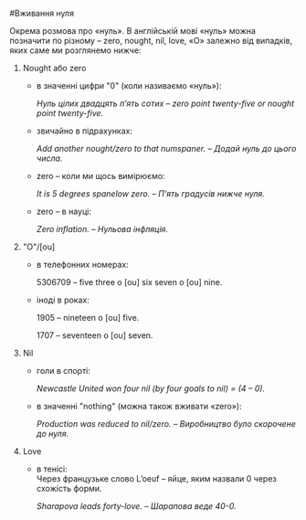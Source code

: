 #Вживання нуля

<p>Окрема розмова про «нуль». В англійській мові «нуль» можна позначити по різному – zero, nought, nil, love,  «О» залежно від випадків, яких саме ми розглянемо нижче:</p>

<ol>
<span class="p1"><li>Nought або zero</span></li>
<ul>
<span class="p1"><li>в значенні цифри "0" (коли називаємо «нуль»)</span>:</li>

<i><span class="p1">Нуль</span> цілих двадцять п’ять сотих – <span class="p1">zero</span> point twenty-five <span class="p1">or</span> <span class="p1">nought</span> point twenty-five.</i>

<span class="p1"><li>звичайно в підрахунках</span>:</li>

<i>Add another <span class="p1">nought</span>/<span class="p1">zero</span> to that numspaner. – Додай <span class="p1">нуль</span> до цього числа.</i>

<span class="p1"><li>zero – коли ми щось вимірюємо</span>:</li>

<i>It is 5 degrees spanelow <span class="p1">zero</span>. – П’ять градусів нижче <span class="p1">нуля</span>.</i>

<span class="p1"><li>zero – в науці</span>:</li>

<i><span class="p1">Zero</span> inflation. – <span class="p1">Нульова</span> інфляція.</i>

</ul>
<span class="p1"><li>"O"/[ou]</span></li>
<ul>
<li><span class="p1">в телефонних номерах</span>:</li>

53<span class="p1">0</span>67<span class="p1">0</span>9 – five three <span class="p1">o [ou]</span> six seven <span class="p1">o [ou]</span> nine.

<li><span class="p1">іноді в роках</span>:</li>

19<span class="p1">0</span>5 – nineteen <span class="p1">о [ou]</span> five.

17<span class="p1">0</span>7 – seventeen <span class="p1">о [ou]</span> seven.

</ul>

<span class="p1"><li>Nil</span></li>
<ul>
<li><span class="p1">голи в спорті</span>:</li>

<i>Newcastle United won four <span class="p1">nil</span> (by four goals to <span class="p1">nil</span>) = (4 – <span class="p1">0</span>).</i>

<li><span class="p1">в значенні "nothing" (можна також вживати «zero»)</span>:</li>

<i>Production was reduced to <span class="p1">nil</span>/<span class="p1">zero</span>. – Виробництво було скорочене до <span class="p1">нуля</span>.</i>

</ul>
<span class="p1"><li>Love</span></li>
<ul>
<li><span class="p1">в тенісі</span>:</li>
Через французьке слово L’oeuf – яйце, яким назвали 0 через схожість форми.

<i>Sharapova leads forty-<span class="p1">love</span>. – Шарапова веде 40-<span class="p1">0</span>.</i>

</ul>
</ol>